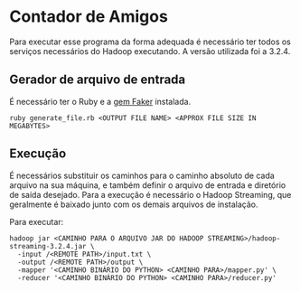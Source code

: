 # Contador de Amigos

Para executar esse programa da forma adequada é necessário ter todos os serviços necessários do Hadoop executando. A versão utilizada foi a 3.2.4.

## Gerador de arquivo de entrada

É necessário ter o Ruby e a [gem Faker](https://github.com/faker-ruby/faker) instalada.

```
ruby generate_file.rb <OUTPUT FILE NAME> <APPROX FILE SIZE IN MEGABYTES>
```

## Execução

É necessários substituir os caminhos para o caminho absoluto de cada arquivo na sua máquina, e também definir o arquivo de entrada e diretório de saída desejado. Para a execução é necessário o Hadoop Streaming, que geralmente é baixado junto com os demais arquivos de instalação.

Para executar:

```
hadoop jar <CAMINHO PARA O ARQUIVO JAR DO HADOOP STREAMING>/hadoop-streaming-3.2.4.jar \
  -input /<REMOTE PATH>/input.txt \
  -output /<REMOTE PATH>/output \
  -mapper '<CAMINHO BINÁRIO DO PYTHON> <CAMINHO PARA>/mapper.py' \
  -reducer '<CAMINHO BINÁRIO DO PYTHON> <CAMINHO PARA>/reducer.py'
```
